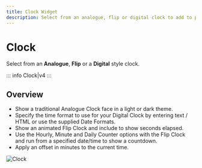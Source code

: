 ```yaml
---
title: Clock Widget
description: Select from an analogue, flip or digital clock to add to playlists and layouts
---
```


# Clock

Select from an **Analogue**, **Flip** or a **Digital** style clock.

::: info
Clock|v4
:::

## Overview

- Show a traditional Analogue Clock face in a light or dark theme.
- Specify the time format to use for your Digital Clock by entering text / HTML or use the supplied Date Formats.
- Show an animated Flip Clock and include to show seconds elapsed.
- Use the Hourly, Minute and Daily Counter options with the Flip Clock and run from a specified date/time to show a countdown.
- Apply an offset in minutes to the current time.

![Clock](/img/v4_media_module_clock.png) 